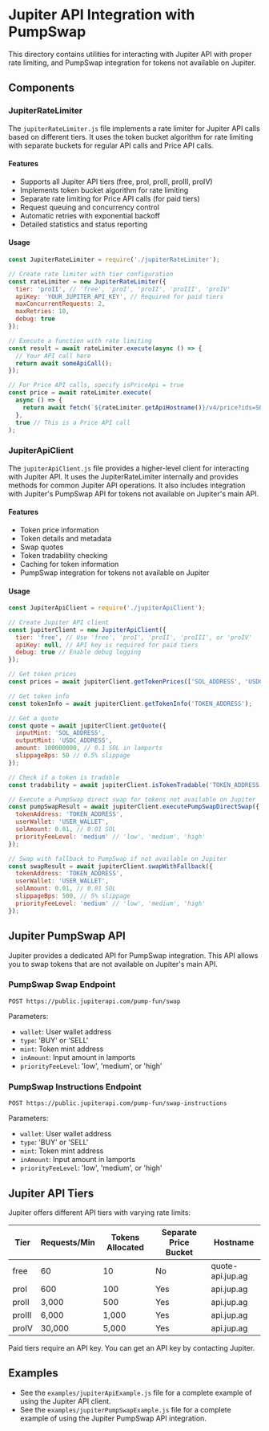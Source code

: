 # Jupiter API Integration with PumpSwap

This directory contains utilities for interacting with Jupiter API with proper rate limiting, and PumpSwap integration for tokens not available on Jupiter.

## Components

### JupiterRateLimiter

The `jupiterRateLimiter.js` file implements a rate limiter for Jupiter API calls based on different tiers. It uses the token bucket algorithm for rate limiting with separate buckets for regular API calls and Price API calls.

#### Features

- Supports all Jupiter API tiers (free, proI, proII, proIII, proIV)
- Implements token bucket algorithm for rate limiting
- Separate rate limiting for Price API calls (for paid tiers)
- Request queuing and concurrency control
- Automatic retries with exponential backoff
- Detailed statistics and status reporting

#### Usage

```javascript
const JupiterRateLimiter = require('./jupiterRateLimiter');

// Create rate limiter with tier configuration
const rateLimiter = new JupiterRateLimiter({
  tier: 'proII', // 'free', 'proI', 'proII', 'proIII', 'proIV'
  apiKey: 'YOUR_JUPITER_API_KEY', // Required for paid tiers
  maxConcurrentRequests: 2,
  maxRetries: 10,
  debug: true
});

// Execute a function with rate limiting
const result = await rateLimiter.execute(async () => {
  // Your API call here
  return await someApiCall();
});

// For Price API calls, specify isPriceApi = true
const price = await rateLimiter.execute(
  async () => {
    return await fetch(`${rateLimiter.getApiHostname()}/v4/price?ids=SOL`);
  },
  true // This is a Price API call
);
```

### JupiterApiClient

The `jupiterApiClient.js` file provides a higher-level client for interacting with Jupiter API. It uses the JupiterRateLimiter internally and provides methods for common Jupiter API operations. It also includes integration with Jupiter's PumpSwap API for tokens not available on Jupiter's main API.

#### Features

- Token price information
- Token details and metadata
- Swap quotes
- Token tradability checking
- Caching for token information
- PumpSwap integration for tokens not available on Jupiter

#### Usage

```javascript
const JupiterApiClient = require('./jupiterApiClient');

// Create Jupiter API client
const jupiterClient = new JupiterApiClient({
  tier: 'free', // Use 'free', 'proI', 'proII', 'proIII', or 'proIV'
  apiKey: null, // API key is required for paid tiers
  debug: true // Enable debug logging
});

// Get token prices
const prices = await jupiterClient.getTokenPrices(['SOL_ADDRESS', 'USDC_ADDRESS']);

// Get token info
const tokenInfo = await jupiterClient.getTokenInfo('TOKEN_ADDRESS');

// Get a quote
const quote = await jupiterClient.getQuote({
  inputMint: 'SOL_ADDRESS',
  outputMint: 'USDC_ADDRESS',
  amount: 100000000, // 0.1 SOL in lamports
  slippageBps: 50 // 0.5% slippage
});

// Check if a token is tradable
const tradability = await jupiterClient.isTokenTradable('TOKEN_ADDRESS');

// Execute a PumpSwap direct swap for tokens not available on Jupiter
const pumpSwapResult = await jupiterClient.executePumpSwapDirectSwap({
  tokenAddress: 'TOKEN_ADDRESS',
  userWallet: 'USER_WALLET',
  solAmount: 0.01, // 0.01 SOL
  priorityFeeLevel: 'medium' // 'low', 'medium', 'high'
});

// Swap with fallback to PumpSwap if not available on Jupiter
const swapResult = await jupiterClient.swapWithFallback({
  tokenAddress: 'TOKEN_ADDRESS',
  userWallet: 'USER_WALLET',
  solAmount: 0.01, // 0.01 SOL
  slippageBps: 500, // 5% slippage
  priorityFeeLevel: 'medium' // 'low', 'medium', 'high'
});
```

## Jupiter PumpSwap API

Jupiter provides a dedicated API for PumpSwap integration. This API allows you to swap tokens that are not available on Jupiter's main API.

### PumpSwap Swap Endpoint

```
POST https://public.jupiterapi.com/pump-fun/swap
```

Parameters:
- `wallet`: User wallet address
- `type`: 'BUY' or 'SELL'
- `mint`: Token mint address
- `inAmount`: Input amount in lamports
- `priorityFeeLevel`: 'low', 'medium', or 'high'

### PumpSwap Instructions Endpoint

```
POST https://public.jupiterapi.com/pump-fun/swap-instructions
```

Parameters:
- `wallet`: User wallet address
- `type`: 'BUY' or 'SELL'
- `mint`: Token mint address
- `inAmount`: Input amount in lamports
- `priorityFeeLevel`: 'low', 'medium', or 'high'

## Jupiter API Tiers

Jupiter offers different API tiers with varying rate limits:

| Tier   | Requests/Min | Tokens Allocated | Separate Price Bucket | Hostname        |
|--------|--------------|------------------|----------------------|----------------|
| free   | 60           | 10               | No                   | quote-api.jup.ag |
| proI   | 600          | 100              | Yes                  | api.jup.ag     |
| proII  | 3,000        | 500              | Yes                  | api.jup.ag     |
| proIII | 6,000        | 1,000            | Yes                  | api.jup.ag     |
| proIV  | 30,000       | 5,000            | Yes                  | api.jup.ag     |

Paid tiers require an API key. You can get an API key by contacting Jupiter.

## Examples

- See the `examples/jupiterApiExample.js` file for a complete example of using the Jupiter API client.
- See the `examples/jupiterPumpSwapExample.js` file for a complete example of using the Jupiter PumpSwap API integration.